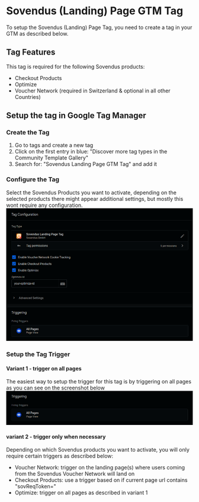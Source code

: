 # Sovendus (Landing) Page GTM Tag

To setup the Sovendus (Landing) Page Tag, you need to create a tag in your GTM as described below.

## Tag Features

This tag is required for the following Sovendus products:

- Checkout Products
- Optimize
- Voucher Network (required in Switzerland & optional in all other Countries)

## Setup the tag in Google Tag Manager

### Create the Tag

1. Go to tags and create a new tag
2. Click on the first entry in blue: "Discover more tag types in the Community Template Gallery"
3. Search for: "Sovendus Landing Page GTM Tag" and add it

### Configure the Tag

Select the Sovendus Products you want to activate, depending on the selected products there might appear additional settings, but mostly this wont require any configuration.
   ![Tag configuration](https://raw.githubusercontent.com/Sovendus-GmbH/sovendus-landing-page-gtm-tag/main/screenshots/config.png)

### Setup the Tag Trigger

#### Variant 1 - trigger on all pages

The easiest way to setup the trigger for this tag is by triggering on all pages as you can see on the screenshot below
   ![Tag Trigger](https://raw.githubusercontent.com/Sovendus-GmbH/sovendus-landing-page-gtm-tag/main/screenshots/trigger.png)

#### variant 2 - trigger only when necessary

Depending on which Sovendus products you want to activate, you will only require certain triggers as described below:

- Voucher Network: trigger on the landing page(s) where users coming from the Sovendus Voucher Network will land on
- Checkout Products: use a trigger based on if current page url contains "sovReqToken="
- Optimize: trigger on all pages as described in variant 1
